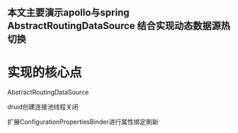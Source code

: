 ## 本文主要演示apollo与spring AbstractRoutingDataSource 结合实现动态数据源热切换

# 实现的核心点

AbstractRoutingDataSource

druid创建连接池线程关闭

扩展ConfigurationPropertiesBinder进行属性绑定刷新
